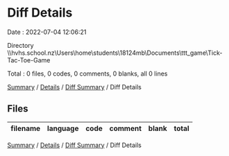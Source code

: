 # Diff Details

Date : 2022-07-04 12:06:21

Directory \\\\hvhs.school.nz\\Users\\home\\students\\18124mb\\Documents\\ttt_game\\Tick-Tac-Toe-Game

Total : 0 files,  0 codes, 0 comments, 0 blanks, all 0 lines

[Summary](results.md) / [Details](details.md) / [Diff Summary](diff.md) / Diff Details

## Files
| filename | language | code | comment | blank | total |
| :--- | :--- | ---: | ---: | ---: | ---: |

[Summary](results.md) / [Details](details.md) / [Diff Summary](diff.md) / Diff Details
